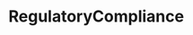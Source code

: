 # RegulatoryCompliance   

<script src="https://unpkg.com/@stoplight/elements/web-components.min.js"></script>
<link rel="stylesheet" href="https://unpkg.com/@stoplight/elements/styles.min.css">

<elements-api
  apiDescriptionUrl="RegulatoryCompliance.yaml"
  layout="sidebar"
  router="hash"
  hideTryIt="false"
  hideSchemas="false"
  hideInternal="false"
/>
